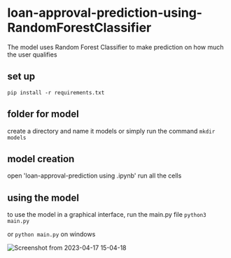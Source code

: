 # loan-approval-prediction-using-RandomForestClassifier
The model uses Random Forest Classifier to make prediction on how much the user qualifies

## set up 
`pip install -r requirements.txt`


## folder for model
create a directory and name it models or simply run the command
`mkdir models`

## model creation
open 'loan-approval-prediction using .ipynb'
run all the cells

## using the model
to use the model in a graphical interface, run the main.py file
`python3 main.py`

or 
`python main.py` on windows

![Screenshot from 2023-04-17 15-04-18](https://user-images.githubusercontent.com/60265803/232479447-a3c921e8-4da2-4eec-a609-ad2c9d0b73f7.png)


